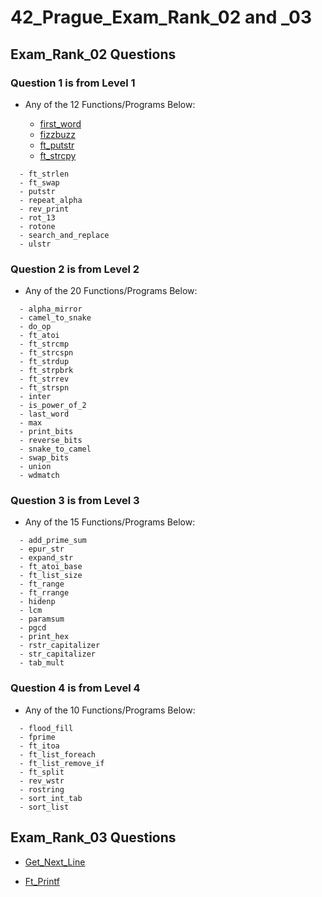 # 42_Prague_Exam_Rank_02 and _03

## Exam_Rank_02 Questions

### Question 1 is from Level 1
* Any of the 12 Functions/Programs Below:
  
  - [first_word](https://github.com/OnnaMcadva/42_Prague_Exam_Rank_02_and_03/blob/main/Level01/first_word.c)
  - [fizzbuzz](https://github.com/OnnaMcadva/42_Prague_Exam_Rank_02_and_03/blob/main/Level01/fizzbuzz.c)
  - [ft_putstr](https://github.com/OnnaMcadva/42_Prague_Exam_Rank_02_and_03/blob/main/Level01/ft_putstr.c)
  - [ft_strcpy](https://github.com/OnnaMcadva/42_Prague_Exam_Rank_02_and_03/blob/main/Level01/ft_strcpy.c)
```
  - ft_strlen
  - ft_swap
  - putstr
  - repeat_alpha
  - rev_print
  - rot_13
  - rotone
  - search_and_replace
  - ulstr
```
### Question 2 is from Level 2
* Any of the 20 Functions/Programs Below:
```
  - alpha_mirror
  - camel_to_snake
  - do_op
  - ft_atoi
  - ft_strcmp
  - ft_strcspn
  - ft_strdup
  - ft_strpbrk
  - ft_strrev
  - ft_strspn
  - inter
  - is_power_of_2
  - last_word
  - max
  - print_bits
  - reverse_bits
  - snake_to_camel
  - swap_bits
  - union
  - wdmatch 
```
### Question 3 is from Level 3
* Any of the 15 Functions/Programs Below:
```
  - add_prime_sum
  - epur_str
  - expand_str
  - ft_atoi_base
  - ft_list_size
  - ft_range
  - ft_rrange
  - hidenp
  - lcm
  - paramsum
  - pgcd
  - print_hex
  - rstr_capitalizer
  - str_capitalizer
  - tab_mult 
```
### Question 4 is from Level 4
* Any of the 10 Functions/Programs Below:
```
  - flood_fill
  - fprime
  - ft_itoa
  - ft_list_foreach
  - ft_list_remove_if
  - ft_split
  - rev_wstr
  - rostring
  - sort_int_tab
  - sort_list
```

## Exam_Rank_03 Questions

- [Get_Next_Line](https://github.com/OnnaMcadva/42_Prague_Exam_Rank_02/tree/main/Level04/get_next_line)

- [Ft_Printf](https://github.com/OnnaMcadva/42_Prague_Exam_Rank_02/tree/main/Level04/ft_printf) 

